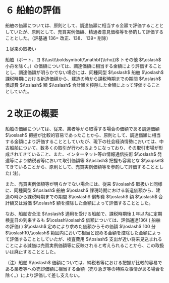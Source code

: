 # ６ 船舶の評価

船舶の価額については、原則として、調達価額に相当する金額で評価することとしていたが、原則として、売買実例価額、精通者意見価格等を参酌して評価することとした。（評基通 $136=$ 改正、138、 $139=$ 削除）

１従来の取扱い

船舶（ボート、ヨ $\\ast\\boldsymbol{\\mathbf{\\rho}}$ トその他 $\\oslash$ 小舟を除く。）の価額については、調達価額に相当する金額により評価することとし、調達価額が明らかでない場合には、同種同型 $\\oslash$ 船舶 $\\oslash$ 課税時期における新造価額から、建造の時から課税時期までの期間 $\\oslash$ 償却費 $\\oslash$ 額 $\\oslash$ 合計額を控除した金額によって評価することとしていた。

# ２改正の概要

船舶の価額については、従来、業者等から取得する場合の価額である調達価額 $\\oslash$ 把握が比較的容易であったことから、原則として、調達価額に相当する金額により評価することとしていたが、現下の社会経済情勢においては、中古船舶について、数多くの取引が行われるようになっており、その取引市場が形成されてきていること、また、インターネット等の情報通信技術 $\\oslash$ 発達等により納税者等において取引価額等 $\\oslash$ 把握も容易とな $\\supset$ てきていることから、原則として、売買実例価額等を参酌して評価することとした( 注)。

また、売買実例価額等が明らかでない場合には、従来 $\\oslash$ 取扱いと同様に、同種同型 $\\oslash$ 船舶 $\\oslash$ 課税時期における新造価額から、建造の時から課税時期までの期間 $\\oslash$ 償却費 $\\oslash$ 額 $\\oslash$ 合計額又は減価 $\\oslash$ 額を控除した金額によって評価することとした。

なお、船舶安全法 $\\oslash$ 適用を受ける船舶で、課税時期後１年以内に定期検査日の到来するも $\\oslash\\oslash$ 価額については、評価通達136( ( 船舶の評価) ) $\\oslash$ 定めにより求めた価額からその価額 $\\oslash$ 100 分 $\\oslash10,\\oslash$ 範囲内において相当と認める金額を控除した金額によって評価することとしていたが、検査費用 $\\oslash$ 支出が近い将来見込まれることによる減価は売買実例価額等に反映されると考えられることから、この取扱いは廃止することとした。

（注）船舶 $\\oslash$ 価額については、納税者等における把握が比較的容易である業者等への売却価額に相当する金額（売り急ぎ等の特殊な事情がある場合を除く。）により評価して差し支えない。
